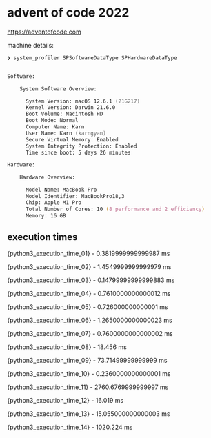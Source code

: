 # advent of code 2022

https://adventofcode.com

machine details:

```zsh
❯ system_profiler SPSoftwareDataType SPHardwareDataType


Software:

    System Software Overview:

      System Version: macOS 12.6.1 (21G217)
      Kernel Version: Darwin 21.6.0
      Boot Volume: Macintosh HD
      Boot Mode: Normal
      Computer Name: Karn
      User Name: Karn (karngyan)
      Secure Virtual Memory: Enabled
      System Integrity Protection: Enabled
      Time since boot: 5 days 26 minutes

Hardware:

    Hardware Overview:

      Model Name: MacBook Pro
      Model Identifier: MacBookPro18,3
      Chip: Apple M1 Pro
      Total Number of Cores: 10 (8 performance and 2 efficiency)
      Memory: 16 GB
```

## execution times

{python3_execution_time_01} - 0.3819999999999987 ms

{python3_execution_time_02} - 1.4549999999999979 ms

{python3_execution_time_03} - 0.14799999999999883 ms

{python3_execution_time_04} - 0.7610000000000012 ms

{python3_execution_time_05} - 0.726000000000001 ms

{python3_execution_time_06} - 1.2650000000000023 ms

{python3_execution_time_07} - 0.7600000000000002 ms

{python3_execution_time_08} - 18.456 ms

{python3_execution_time_09} - 73.71499999999999 ms

{python3_execution_time_10} - 0.2360000000000001 ms

{python3_execution_time_11} - 2760.6769999999997 ms

{python3_execution_time_12} - 16.019 ms

{python3_execution_time_13} - 15.055000000000003 ms

{python3_execution_time_14} - 1020.224 ms

